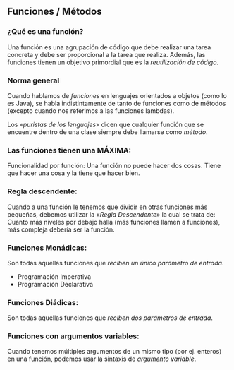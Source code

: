 ## Funciones / Métodos

### ¿Qué es una función?

Una función es una agrupación de código que debe realizar una tarea concreta y debe ser proporcional a la tarea que 
realiza. Además, las funciones tienen un objetivo primordial que es la _reutilización de código_.

### Norma general

Cuando hablamos de _funciones_ en lenguajes orientados a objetos (como lo es Java), se habla indistintamente de 
tanto de funciones como de métodos (excepto cuando nos referimos a las funciones lambdas).

Los «_puristas de los lenguajes_» dicen que cualquier función que se encuentre dentro de una clase siempre debe 
llamarse como _método_.

### Las funciones tienen una MÁXIMA:

Funcionalidad por función: Una función no puede hacer dos cosas. Tiene que hacer una cosa y la tiene que hacer bien.

### Regla descendente:

Cuando a una función le tenemos que dividir en otras funciones más pequeñas, debemos utilizar la «_Regla Descendente_» 
la cual se trata de: Cuanto más niveles por debajo halla (más funciones llamen a funciones), más compleja debería 
ser la función.

### Funciones Monádicas:

Son todas aquellas funciones que _reciben un único parámetro de entrada_.
- Programación Imperativa
- Programación Declarativa

### Funciones Diádicas:

Son todas aquellas funciones que _reciben dos parámetros de entrada_.


### Funciones con argumentos variables:

Cuando tenemos múltiples argumentos de un mismo tipo (por ej. enteros) en una función, podemos usar la sintaxis de 
_argumento variable_.